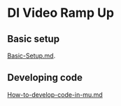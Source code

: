# DI Video Ramp Up #

## Basic setup ## 
[Basic-Setup.md](https://github.com/kvasukib/DI-Vide0-ramp-up/tree/master/Basic-Setup.md).
 
## Developing code ## 
[How-to-develop-code-in-mu.md](https://github.com/kvasukib/DI-Video-ramp-up/tree/master/How-to-develop-code-in-mu.md)
